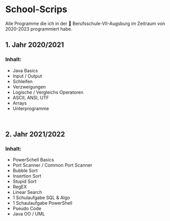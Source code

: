 # School-Scrips
Alle Programme die ich in der  🏫 Berufsschule-VII-Augsburg im Zeitraum von 2020-2023 programmiert habe.

## 1. Jahr 2020/2021
### Inhalt: 

  - Java Basics
  - Input / Output 
  - Schleifen
  - Verzweigungen
  - Logische / Vergleichs Operatoren
  - ASCII, ANSI, UTF
  - Arrays
  - Unterprogramme

<br>

## 2. Jahr 2021/2022
### Inhalt: 

  - PowerSchell Basics
  - Port Scanner / Common Port Scanner
  - Bubble Sort
  - Insertion Sort
  - Stupid Sort
  - RegEX
  - Linear Search
  - 1 Schulaufgabe SQL & Algo
  - 1 Schaulaufgabe PowerShell
  - Pseudo Code
  - Java OO / UML
